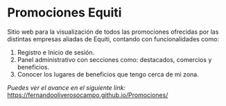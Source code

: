 # Promociones Equiti
Sitio web para la visualización de todos las promociones ofrecidas por las distintas empresas aliadas de Equiti, contando con funcionalidades como:
1. Registro e Inicio de sesión.
2. Panel administrativo con secciones como: destacados, comercios y beneficios.
3. Conocer los lugares de beneficios que tengo cerca de mi zona.

*Puedes ver el avance en el siguiente link:* https://fernandooliverosocampo.github.io/Promociones/

